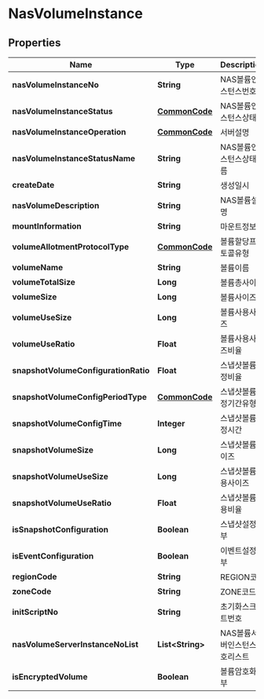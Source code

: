 
# NasVolumeInstance

## Properties
Name | Type | Description | Notes
------------ | ------------- | ------------- | -------------
**nasVolumeInstanceNo** | **String** | NAS볼륨인스턴스번호 |  [optional]
**nasVolumeInstanceStatus** | [**CommonCode**](CommonCode.md) | NAS볼륨인스턴스상태 |  [optional]
**nasVolumeInstanceOperation** | [**CommonCode**](CommonCode.md) | 서버설명 |  [optional]
**nasVolumeInstanceStatusName** | **String** | NAS볼륨인스턴스상태이름 |  [optional]
**createDate** | **String** | 생성일시 |  [optional]
**nasVolumeDescription** | **String** | NAS볼륨설명 |  [optional]
**mountInformation** | **String** | 마운트정보 |  [optional]
**volumeAllotmentProtocolType** | [**CommonCode**](CommonCode.md) | 볼륨할당프로토콜유형 |  [optional]
**volumeName** | **String** | 볼륨이름 |  [optional]
**volumeTotalSize** | **Long** | 볼륨총사이즈 |  [optional]
**volumeSize** | **Long** | 볼륨사이즈 |  [optional]
**volumeUseSize** | **Long** | 볼륨사용사이즈 |  [optional]
**volumeUseRatio** | **Float** | 볼륨사용사이즈비율 |  [optional]
**snapshotVolumeConfigurationRatio** | **Float** | 스냅샷볼륨설정비율 |  [optional]
**snapshotVolumeConfigPeriodType** | [**CommonCode**](CommonCode.md) | 스냅샷볼륨설정기간유형 |  [optional]
**snapshotVolumeConfigTime** | **Integer** | 스냅샷볼륨설정시간 |  [optional]
**snapshotVolumeSize** | **Long** | 스냅샷볼륨사이즈 |  [optional]
**snapshotVolumeUseSize** | **Long** | 스냅샷볼륨사용사이즈 |  [optional]
**snapshotVolumeUseRatio** | **Float** | 스냅샷볼륨사용비율 |  [optional]
**isSnapshotConfiguration** | **Boolean** | 스냅샷설정여부 |  [optional]
**isEventConfiguration** | **Boolean** | 이벤트설정여부 |  [optional]
**regionCode** | **String** | REGION코드 |  [optional]
**zoneCode** | **String** | ZONE코드 |  [optional]
**initScriptNo** | **String** | 초기화스크립트번호 |  [optional]
**nasVolumeServerInstanceNoList** | **List&lt;String&gt;** | NAS볼륨서버인스턴스번호리스트 |  [optional]
**isEncryptedVolume** | **Boolean** | 볼륨암호화여부 |  [optional]



